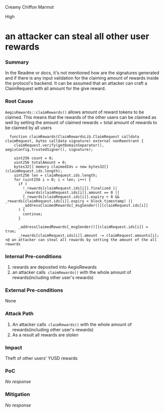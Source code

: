 Creamy Chiffon Marmot

High

# an attacker can steal all other user rewards

### Summary

In the Readme or docs, it's not mentioned how are the signatures generated and if there is any input validation for the claiming amount of rewards inside the protocol's backend. It can be assumed that an attacker can craft a ClaimRequest with all amount for the give reward.

### Root Cause

`AegisRewards::claimRewards()` allows amount of reward tokens to be claimed. This means that the rewards of the other users can be claimed as well by setting the amount of claimed rewards = total amount of rewards to be claimed by all users

```solidity
  function claimRewards(ClaimRewardsLib.ClaimRequest calldata claimRequest, bytes calldata signature) external nonReentrant {
    claimRequest.verify(getDomainSeparator(), aegisConfig.trustedSigner(), signature);

    uint256 count = 0;
    uint256 totalAmount = 0;
    bytes32[] memory claimedIds = new bytes32[](claimRequest.ids.length);
    uint256 len = claimRequest.ids.length;
    for (uint256 i = 0; i < len; i++) {
      if (
        !_rewards[claimRequest.ids[i]].finalized ||
        _rewards[claimRequest.ids[i]].amount == 0 ||
        (_rewards[claimRequest.ids[i]].expiry > 0 && _rewards[claimRequest.ids[i]].expiry < block.timestamp) ||
        _addressClaimedRewards[_msgSender()][claimRequest.ids[i]]
      ) {
        continue;
      }

      _addressClaimedRewards[_msgSender()][claimRequest.ids[i]] = true;
      _rewards[claimRequest.ids[i]].amount -= claimRequest.amounts[i]; <@ an attacker can steal all rewards by setting the amount of the all rewards
```

### Internal Pre-conditions

1) rewards are deposited into AegisRewards
2) an attacker calls` claimRewards()` with the whole amount of rewards(including other user's rewards)

### External Pre-conditions

None

### Attack Path

1) An attacker calls` claimRewards()` with the whole amount of rewards(including other user's rewards)
2) As a result all rewards are stolen

### Impact

Theft of other users' YUSD rewards

### PoC

_No response_

### Mitigation

_No response_